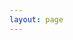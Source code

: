 ```yaml
---
layout: page
---
```

<script setup>
import {
  VPTeamPage,
  VPTeamPageTitle,
  VPTeamMembers
} from 'vitepress/theme'

const members = [
  {
    avatar: 'https://avatars.githubusercontent.com/u/1620916?v=4',
    name: 'Maksim Sinik',
    links: [
      { icon: 'github', link: 'https://github.com/fox1t' },
      { icon: 'twitter', link: 'https://twitter.com/maksimsinik' }
    ]
  },
  {
    avatar: 'https://avatars.githubusercontent.com/u/6388707?v=4',
    name: 'Matteo Vivona',
    links: [
      { icon: 'github', link: 'https://github.com/matteovivona' },
      { icon: 'twitter', link: 'https://twitter.com/tehKapa' }
    ]
  },
  {
    avatar: 'https://avatars.githubusercontent.com/u/21338507?v=4',
    name: 'Alessandro Magionami',
    links: [
      { icon: 'github', link: 'https://github.com/alemagio' },
      { icon: 'twitter', link: 'https://twitter.com/alemagionami' }
    ]
  },
  {
    avatar: 'https://avatars.githubusercontent.com/u/127878?v=4',
    name: 'Manuel S. Martone',
    links: [
      { icon: 'github', link: 'https://github.com/hoghweed' },
      { icon: 'twitter', link: 'https://twitter.com/codebrainr' }
    ]
  },

]
</script>

<VPTeamPage>
  <VPTeamPageTitle>
    <template #title>
      The Collective
    </template>
    <template #lead>
      The development of Ducktors' Projects is lead by a small team of seasoned developers and OSS contributors.
    </template>
  </VPTeamPageTitle>
  <VPTeamMembers
    size="small"
    :members="members"
  />
</VPTeamPage>
